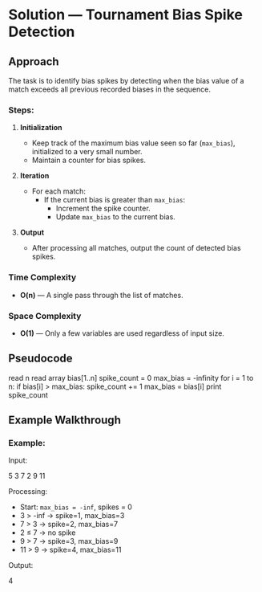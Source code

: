 # Solution — Tournament Bias Spike Detection

## Approach

The task is to identify bias spikes by detecting when the bias value of a match exceeds all previous recorded biases in the sequence.

### Steps:
1. **Initialization**  
   - Keep track of the maximum bias value seen so far (`max_bias`), initialized to a very small number.
   - Maintain a counter for bias spikes.

2. **Iteration**  
   - For each match:
     - If the current bias is greater than `max_bias`:
       - Increment the spike counter.
       - Update `max_bias` to the current bias.

3. **Output**  
   - After processing all matches, output the count of detected bias spikes.

### Time Complexity
- **O(n)** — A single pass through the list of matches.

### Space Complexity
- **O(1)** — Only a few variables are used regardless of input size.

## Pseudocode

read n
read array bias[1..n]
spike_count = 0
max_bias = -infinity
for i = 1 to n:
if bias[i] > max_bias:
spike_count += 1
max_bias = bias[i]
print spike_count


## Example Walkthrough

### Example:
Input:


5
3 7 2 9 11

Processing:
- Start: `max_bias = -inf`, spikes = 0
- 3 > -inf → spike=1, max_bias=3
- 7 > 3 → spike=2, max_bias=7
- 2 ≤ 7 → no spike
- 9 > 7 → spike=3, max_bias=9
- 11 > 9 → spike=4, max_bias=11

Output:

4

